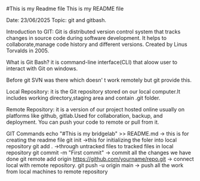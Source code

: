 #This is my Readme file
This is my README file 

Date: 23/06/2025
Topic: git and gitbash.

Introduction to GIT: 
  Git is distributed version control system that tracks changes in source code during software development.
  It helps to collaborate,manage code history and different versions.
  Created by Linus Torvalds in 2005.

What is Git Bash?
it is command-line interface(CLI) that aloow user to interact with Git on windows.

Before git SVN was there which doesn' t work remotely but git provide this.

Local Repository: it is the Git repository stored on our local computer.It includes working directory,staging area and contain .git folder.

Remote Repository: it is a version of our project hosted online usually on platforms like github, gitlab.Used for collaboration, backup, and deployment.
You can push your code to remote or pull from it.

GIT Commands
echo "#This is my bridgelab" >> README.md -> this is for creating the readme file
git init ->this for initializing the foler into local repository
git add . ->through untracked files to tracked files in local repository
git commit -m "First commit" -> commit all the changes we have done
git remote add origin https://github.com/yourname/repo.git  -> connect local with remote repository.
git push -u origin main -> push all the work from local machines to remote repository
